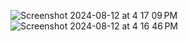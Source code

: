 ![Screenshot 2024-08-12 at 4 17 09 PM](https://github.com/user-attachments/assets/379e70bf-595b-4740-aca6-e9977c7a6915)
![Screenshot 2024-08-12 at 4 16 46 PM](https://github.com/user-attachments/assets/cf720311-82df-4e7a-a292-0c01f2b6dc01)
